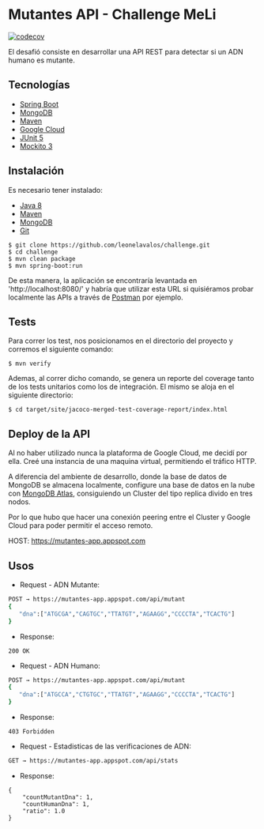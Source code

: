 # Mutantes API - Challenge MeLi
[![codecov](https://codecov.io/gh/leonelavalos/challenge/branch/master/graph/badge.svg)](https://codecov.io/gh/leonelavalos/challenge)

El desafió consiste en desarrollar una API REST para detectar si un ADN humano es mutante.

## Tecnologías

- [Spring Boot](https://spring.io/projects/spring-boot)
- [MongoDB](https://www.mongodb.com/es)
- [Maven](https://maven.apache.org/)
- [Google Cloud](https://cloud.google.com/)
- [JUnit 5](https://junit.org/junit5/)
- [Mockito 3](https://site.mockito.org/)

## Instalación

Es necesario tener instalado:

- [Java 8](https://www.oracle.com/technetwork/java/javase/downloads/jdk8-downloads-2133151.html)
- [Maven](https://maven.apache.org/)
- [MongoDB](https://www.mongodb.com/es)
- [Git](https://git-scm.com/)

```
$ git clone https://github.com/leonelavalos/challenge.git
$ cd challenge
$ mvn clean package
$ mvn spring-boot:run
```
De esta manera, la aplicación se encontraría levantada en 'http://localhost:8080/' y habría que utilizar esta URL si quisiéramos probar localmente las APIs a través de [Postman](https://www.getpostman.com/) por ejemplo.

## Tests

Para correr los test, nos posicionamos en el directorio del proyecto y corremos el siguiente comando:

```
$ mvn verify
```
Ademas, al correr dicho comando, se genera un reporte del coverage tanto de los tests unitarios como los de integración.
El mismo se aloja en el siguiente directorio:

```
$ cd target/site/jacoco-merged-test-coverage-report/index.html
```

## Deploy de la API

Al no haber utilizado nunca la plataforma de Google Cloud, me decidí por ella.
Creé una instancia de una maquina virtual, permitiendo el tráfico HTTP.

A diferencia del ambiente de desarrollo, donde la base de datos de MongoDB se almacena localmente, configure una base de datos en la nube con [MongoDB Atlas](https://www.mongodb.com/cloud/atlas), consiguiendo un Cluster del tipo replica divido en tres nodos.

Por lo que hubo que hacer una conexión peering entre el Cluster y Google Cloud para poder permitir el acceso remoto.

HOST: https://mutantes-app.appspot.com


## Usos

- Request - ADN Mutante:

```bash
POST → https://mutantes-app.appspot.com/api/mutant
{
   "dna":["ATGCGA","CAGTGC","TTATGT","AGAAGG","CCCCTA","TCACTG"]
}  
```

- Response:

```
200 OK
```

- Request - ADN Humano:

```bash
POST → https://mutantes-app.appspot.com/api/mutant
{
   "dna":["ATGCCA","CTGTGC","TTATGT","AGAAGG","CCCCTA","TCACTG"]
} 
```
- Response:

```
403 Forbidden
```

- Request - Estadisticas de las verificaciones de ADN:

```bash
GET → https://mutantes-app.appspot.com/api/stats
```

- Response:

```
{
    "countMutantDna": 1,
    "countHumanDna": 1,
    "ratio": 1.0
}
```
